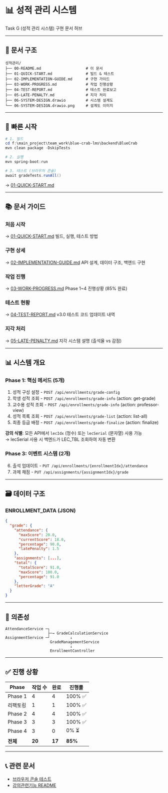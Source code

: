 # 📊 성적 관리 시스템

Task G (성적 관리 시스템) 구현 문서 허브

---

## 📁 문서 구조

```
성적관리/
├── 00-README.md                    # 이 문서
├── 01-QUICK-START.md               # 빌드 & 테스트
├── 02-IMPLEMENTATION-GUIDE.md      # 구현 가이드
├── 03-WORK-PROGRESS.md             # 작업 진행상황
├── 04-TEST-REPORT.md               # 테스트 완료보고
├── 05-LATE-PENALTY.md              # 지각 처리
├── 06-SYSTEM-DESIGN.drawio         # 시스템 설계도
└── 06-SYSTEM-DESIGN.drawio.png     # 설계도 이미지
```

---

## 🚀 빠른 시작

```powershell
# 1. 빌드
cd f:\main_project\team_work\blue-crab-lms\backend\BlueCrab
mvn clean package -DskipTests

# 2. 실행
mvn spring-boot:run

# 3. 테스트 (브라우저 콘솔)
await gradeTests.runAll()
```

→ [01-QUICK-START.md](./01-QUICK-START.md)

---

## 📚 문서 가이드

### 처음 시작
→ [01-QUICK-START.md](./01-QUICK-START.md)
빌드, 실행, 테스트 방법

### 구현 상세
→ [02-IMPLEMENTATION-GUIDE.md](./02-IMPLEMENTATION-GUIDE.md)
API 설계, 데이터 구조, 백엔드 구현

### 작업 진행
→ [03-WORK-PROGRESS.md](./03-WORK-PROGRESS.md)
Phase 1~4 진행상황 (85% 완료)

### 테스트 현황
→ [04-TEST-REPORT.md](./04-TEST-REPORT.md)
v3.0 테스트 코드 업데이트 내역

### 지각 처리
→ [05-LATE-PENALTY.md](./05-LATE-PENALTY.md)
지각 시스템 설명 (출석율 vs 감점)

---

## 📊 시스템 개요

### Phase 1: 핵심 메서드 (5개)
1. 성적 구성 설정 - `POST /api/enrollments/grade-config`
2. 학생 성적 조회 - `POST /api/enrollments/grade-info` (action: get-grade)
3. 교수용 성적 조회 - `POST /api/enrollments/grade-info` (action: professor-view)
4. 성적 목록 조회 - `POST /api/enrollments/grade-list` (action: list-all)
5. 최종 등급 배정 - `POST /api/enrollments/grade-finalize` (action: finalize)

**강의 식별**: 모든 API에서 `lecIdx` (정수) 또는 `lecSerial` (문자열) 사용 가능  
→ lecSerial 사용 시 백엔드가 LEC_TBL 조회하여 자동 변환

### Phase 3: 이벤트 시스템 (2개)
6. 출석 업데이트 - `PUT /api/enrollments/{enrollmentIdx}/attendance`
7. 과제 채점 - `PUT /api/assignments/{assignmentIdx}/grade`

---

## 🗃️ 데이터 구조

### ENROLLMENT_DATA (JSON)

```json
{
  "grade": {
    "attendance": {
      "maxScore": 20.0,
      "currentScore": 18.0,
      "percentage": 90.0,
      "latePenalty": 1.5
    },
    "assignments": [...],
    "total": {
      "totalScore": 91.0,
      "maxScore": 100.0,
      "percentage": 91.0
    },
    "letterGrade": "A"
  }
}
```

---

## 🔗 의존성

```
AttendanceService ─┐
                   ├─→ GradeCalculationService
AssignmentService ─┘         ↓
                    GradeManagementService
                             ↓
                    EnrollmentController
```

---

## ✅ 진행 상황

| Phase | 작업 수 | 완료 | 진행률 |
|-------|---------|------|--------|
| Phase 1 | 4 | 4 | 100% ✅ |
| 리팩토링 | 1 | 1 | 100% ✅ |
| Phase 2 | 4 | 4 | 100% ✅ |
| Phase 3 | 3 | 3 | 100% ✅ |
| Phase 4 | 3 | 0 | 0% ⏳ |
| **전체** | **20** | **17** | **85%** |

---

## 📞 관련 문서

- [브라우저 콘솔 테스트](../브라우저콘솔테스트/04-grade/00-README.md)
- [강의관련기능 README](../README.md)
